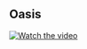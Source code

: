 ## Oasis

[![Watch the video](https://i.postimg.cc/nzcxTHvC/Mobile-With-Hand.png)](https://youtu.be/fd4-M3yuwjA)
